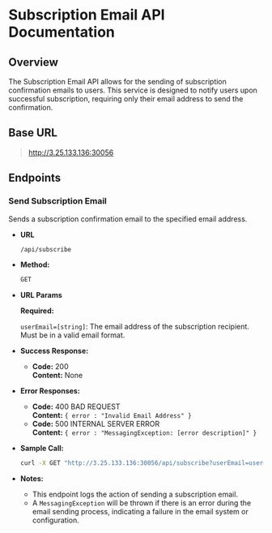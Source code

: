 # Subscription Email API Documentation

## Overview

The Subscription Email API allows for the sending of subscription confirmation emails to users. This service is designed to notify users upon successful subscription, requiring only their email address to send the confirmation.

## Base URL

> http://3.25.133.136:30056

## Endpoints

### Send Subscription Email

Sends a subscription confirmation email to the specified email address.

- **URL**

  ```bash
  /api/subscribe
  ```

- **Method:**

  ```sql
  GET
  ```

- **URL Params**

  **Required:**

  `userEmail=[string]`: The email address of the subscription recipient. Must be in a valid email format.

- **Success Response:**

  - **Code:** 200 <br /> **Content:** None

- **Error Responses:**

  - **Code:** 400 BAD REQUEST <br /> **Content:** `{ error : "Invalid Email Address" }`
  - **Code:** 500 INTERNAL SERVER ERROR <br /> **Content:** `{ error : "MessagingException: [error description]" }`

- **Sample Call:**

  ```bash
  curl -X GET "http://3.25.133.136:30056/api/subscribe?userEmail=user@example.com"
  ```

- **Notes:**

  - This endpoint logs the action of sending a subscription email.
  - A `MessagingException` will be thrown if there is an error during the email sending process, indicating a failure in the email system or configuration.